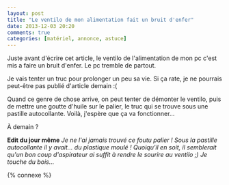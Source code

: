 ```yaml
---
layout: post
title: "Le ventilo de mon alimentation fait un bruit d'enfer"
date: 2013-12-03 20:20
comments: true
categories: [matériel, annonce, astuce]
---
```


Juste avant d'écrire cet article, le ventilo de l'alimentation de mon pc
c'est mis a faire un bruit d'enfer. Le pc tremble de partout.

<!-- more -->

Je vais tenter un truc pour prolonger un peu sa vie. Si ça rate, je ne
pourrais peut-être pas publié d'article demain :(

Quand ce genre de chose arrive, on peut tenter de démonter le ventilo, puis
de mettre une goutte d'huile sur le palier, le truc qui se trouve sous
une pastille autocollante. Voilà, j'espère que ça va fonctionner…

À demain ?

**Edit du jour même** *Je ne l'ai jamais trouvé ce foutu palier ! Sous la
pastille autocollante il y avait… du plastique moulé ! Quoiqu'il en soit,
il semblerait qu'un bon coup d'aspirateur ai suffit à rendre le sourire
au ventilo ;) Je touche du bois…*

{% connexe %}
